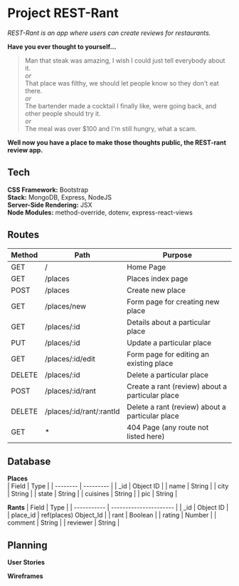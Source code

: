 # **Project REST-Rant**

*REST-Rant is an app where users can create reviews for restaurants.*



**Have you ever thought to yourself...**

> Man that steak was amazing, I wish I could just tell everybody about it.  
*or*   
> That place was filthy, we should let people know so they don't eat there.  
*or*  
> The bartender made a cocktail I finally like, were going back, and other people should try it.  
*or*   
> The meal was over $100 and I'm still hungry, what a scam.  

**Well now you have a place to make those thoughts public, the REST-rant review app.**  

## Tech
**CSS Framework:** Bootstrap  
**Stack:** MongoDB, Express, NodeJS  
**Server-Side Rendering:** JSX  
**Node Modules:** method-override, dotenv, express-react-views  

## Routes  
| Method  | Path                     | Purpose                                         |
| ------- | ------------------------ | ----------------------------------------------- |
| GET     | /                        | Home Page                                       |
| GET     | /places                  | Places index page                               |
| POST    | /places                  | Create new place                                |
| GET     | /places/new              | Form page for creating new place                |
| GET     | /places/:id              | Details about a particular place                |
| PUT     | /places/:id              | Update a particular place                       |
| GET     | /places/:id/edit         | Form page for editing an existing place         |
| DELETE  | /places/:id              | Delete a particular place                       |
| POST    | /places/:id/rant         | Create a rant (review) about a particular place |
| DELETE  | /places/:id/rant/:rantId | Delete a rant (review) about a particular place |
| GET     | *                        | 404 Page (any route not listed here)            |  


## Database
**Places**  
| Field    | Type      |
| -------- | --------- |
| _id      | Object ID |
| name     | String    |
| city     | String    |
| state    | String    |
| cuisines | String    |
| pic      | String    |  

**Rants**
| Field       | Type                   |
| ----------- | ---------------------- |
| _id         | Object ID              |
| place_id    | ref(places) Object_Id  |
| rant        | Boolean                |
| rating      | Number                 |
| comment     | String                 |
| reviewer    | String                 |


## Planning
**User Stories**  


**Wireframes**  

